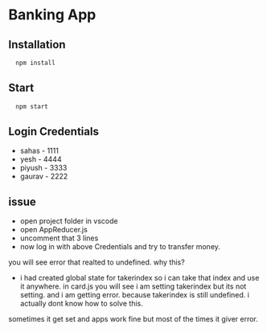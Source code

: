 
# Banking App

## Installation

```bash
  npm install 
```
## Start

```bash
  npm start 
```
    
## Login Credentials
- sahas - 1111 
- yesh - 4444
- piyush - 3333
- gaurav - 2222

## issue
- open project folder in vscode
- open AppReducer.js 
- uncomment that 3 lines
- now log in with above Credentials and try to transfer money.

you will see error that realted to undefined. why this?
- i had created global state for takerindex 
so i can take that index and use it anywhere.
in card.js you will see i am setting takerindex but its not setting.
and i am getting error. because takerindex is still undefined. 
i actually dont know how to solve this.

sometimes it get set and apps work fine but 
most of the times it giver error.